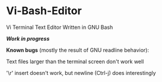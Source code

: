 # Vi-Bash-Editor
Vi Terminal Text Editor Written in GNU Bash


***Work in progress***



**Known bugs** (mostly the result of GNU readline behavior):

Text files larger than the terminal screen don't work well

'\r' insert doesn't work, but newline (Ctrl-j) does interestingly
